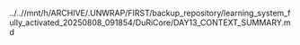 ../..//mnt/h/ARCHIVE/.UNWRAP/FIRST/backup_repository/learning_system_fully_activated_20250808_091854/DuRiCore/DAY13_CONTEXT_SUMMARY.md